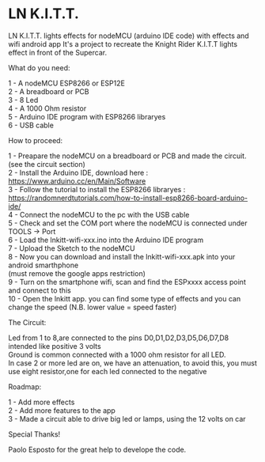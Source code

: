 # LN K.I.T.T. 
LN K.I.T.T. lights effects for nodeMCU (arduino IDE code) with effects and wifi android app
It's a project to recreate the Knight Rider K.I.T.T lights effect in front of the Supercar.

What do you need:<br>

1 - A nodeMCU ESP8266 or ESP12E<br>
2 - A breadboard or PCB<br>
3 - 8 Led<br>
4 - A 1000 Ohm resistor<br>
5 - Arduino IDE program with ESP8266 libraryes<br>
6 - USB cable<br>

How to proceed:<br>

1 - Preapare the nodeMCU on a breadboard or PCB and made the circuit. (see the circuit section)<br>
2 - Install the Arduino IDE, download here : https://www.arduino.cc/en/Main/Software <br>
3 - Follow the tutorial to install the ESP8266 libraryes : https://randomnerdtutorials.com/how-to-install-esp8266-board-arduino-ide/<br>
4 - Connect the nodeMCU to the pc with the USB cable <br>
5 - Check and set the COM port where the nodeMCU is connected under TOOLS -> Port <br>
6 - Load the lnkitt-wifi-xxx.ino into the Arduino IDE program <br>
7 - Upload the Sketch to the nodeMCU <br>
8 - Now you can download and install the lnkitt-wifi-xxx.apk into your android smarthphone<br> (must remove the google apps restriction)<br>
9 - Turn on the smartphone wifi, scan and find the ESPxxxx access point and connect to this<br>
10 - Open the lnkitt app. you can find some type of effects and you can change the speed (N.B. lower value = speed faster)<br>

The Circuit:<br>

Led from 1 to 8,are connected to the pins D0,D1,D2,D3,D5,D6,D7,D8 intended like positive 3 volts <br>
Ground is common connected with a 1000 ohm resistor for all LED. <br>
In case 2 or more led are on, we have an attenuation, to avoid this, you must use eight resistor,one for each led connected to the negative<br>


Roadmap:

1 - Add more effects <br>
2 - Add more features to the app <br>
3 - Made a circuit able to drive big led or lamps, using the 12 volts on car<br>

Special Thanks! <br>

Paolo Esposto for the great help to develope the code. <br>

